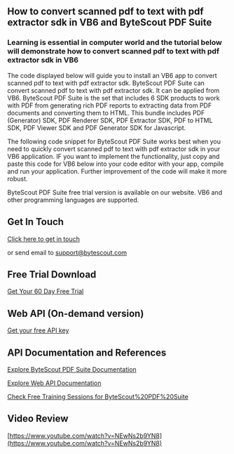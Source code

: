 ## How to convert scanned pdf to text with pdf extractor sdk in VB6 and ByteScout PDF Suite

### Learning is essential in computer world and the tutorial below will demonstrate how to convert scanned pdf to text with pdf extractor sdk in VB6

The code displayed below will guide you to install an VB6 app to convert scanned pdf to text with pdf extractor sdk. ByteScout PDF Suite can convert scanned pdf to text with pdf extractor sdk. It can be applied from VB6. ByteScout PDF Suite is the set that includes 6 SDK products to work with PDF from generating rich PDF reports to extracting data from PDF documents and converting them to HTML. This bundle includes PDF (Generator) SDK, PDF Renderer SDK, PDF Extractor SDK, PDF to HTML SDK, PDF Viewer SDK and PDF Generator SDK for Javascript.

The following code snippet for ByteScout PDF Suite works best when you need to quickly convert scanned pdf to text with pdf extractor sdk in your VB6 application. IF you want to implement the functionality, just copy and paste this code for VB6 below into your code editor with your app, compile and run your application. Further improvement of the code will make it more robust.

ByteScout PDF Suite free trial version is available on our website. VB6 and other programming languages are supported.

## Get In Touch

[Click here to get in touch](https://bytescout.zendesk.com/hc/en-us/requests/new?subject=ByteScout%20PDF%20Suite%20Question)

or send email to [support@bytescout.com](mailto:support@bytescout.com?subject=ByteScout%20PDF%20Suite%20Question) 

## Free Trial Download

[Get Your 60 Day Free Trial](https://bytescout.com/download/web-installer?utm_source=github-readme)

## Web API (On-demand version)

[Get your free API key](https://pdf.co/documentation/api?utm_source=github-readme)

## API Documentation and References

[Explore ByteScout PDF Suite Documentation](https://bytescout.com/documentation/index.html?utm_source=github-readme)

[Explore Web API Documentation](https://pdf.co/documentation/api?utm_source=github-readme)

[Check Free Training Sessions for ByteScout%20PDF%20Suite](https://academy.bytescout.com/)

## Video Review

[https://www.youtube.com/watch?v=NEwNs2b9YN8](https://www.youtube.com/watch?v=NEwNs2b9YN8)